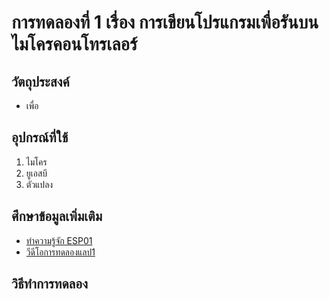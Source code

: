 # การทดลองที่ 1 เรื่อง การเขียนโปรแกรมเพื่อรันบนไมโครคอนโทรเลอร์
## วัตถุประสงค์
* เพื่อ
## อุปกรณ์ที่ใช้
1. ไมโคร
2. ยูเอสบี
3. ตัวแปลง
## ศึกษาข้อมูลเพิ่มเติม
* [ทำความรู้จัก ESP01](https://docs.platformio.org/en/latest/boards/espressif8266/esp01.html)
* [วีดีโอการทดลองแลป1](https://youtu.be/NLIUsWLEpmg)
## วิธีทำการทดลอง
